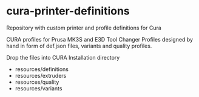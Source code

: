# cura-printer-definitions
Repository with custom printer and profile definitions for Cura

CURA profiles for Prusa MK3S and E3D Tool Changer
Profiles designed by hand in form of def.json files, variants and quality profiles.

Drop the files into 
CURA Installation directory
 - resources/definitions
 - resources/extruders
 - resources/quality
 - resources/variants
